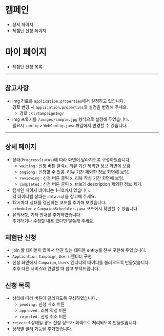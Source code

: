 # 캠페인
- 상세 페이지
- 체험단 신청 페이지

# 마이 페이지
- 체험단 신청 목록

***

## 참고사항
- img 경로를 `application.properties`에서 설정하고 있습니다.   
  경로 변경 시 `application.properties`의 설정을 변경해 주세요.
  - 경로 : `C:/CampaignImg/`
- img 프록시를 `/images/sample.jpg` 형식으로 설정해 두었습니다.   
  필요시 `config` > `WebConfig.java` 파일에서 변경할 수 있습니다.

***

## 상세 페이지
- 상태(`ProgressStatus`)에 따라 화면이 달라지도록 구성하였습니다.
  - `waiting` : 신청 버튼 클릭x. 리뷰 기간 제외한 정보 화면에 보임.
  - `ongiong` : 신청할 수 있음. 리뷰 기간 제외한 정보 화면에 보임.
  - `reviewing` : 신청 버튼 클릭 x. 리뷰 작성 기간 화면에 보임.
  - `completed` : 신청 버튼 클릭 x. title과 description 제외한 정보 제거.
- 캠페인 페이지 데이터는 1~10까지 있습니다.   
  각 데이터별 상태는 `data.sql`을 참고해 주세요.
- 12시마다 상태를 갱신하는 코드를 추가해 보았습니다.   
  `scheduler` > `CampaignScheduler.java` 코드에서 확인할 수 있습니다.
- 유의사항, 기타 안내를 추가하였습니다.   
  추가하거나 수정할 내용 있다면 말씀해 주세요.


## 체험단 신청
- join 할 테이블이 많아서 연관 있는 테이블 entity를 전부 구현해 두었습니다.   
- `Application`, `Campaign`, `Users` 엔티티 구현
- 신청 화면에서 `Campaign`, `Users` 엔티티의 데이터를 불러오도록 만들었습니다.   
  추후 다른 서비스와 연결할 때 참고 부탁드립니다.


## 신청 목록
- 상태에 따라 버튼이 달라지도록 구성하였습니다.
  - `pending` : 신청 취소 버튼
  - `approved` : 리뷰 작성 버튼
  - `rejected` : 신청 취소 버튼
- `rejected` 상태일 경우 신청 정보가 회색으로 처리되도록 만들었습니다.
- 상태별 필터 기능을 추가했습니다.